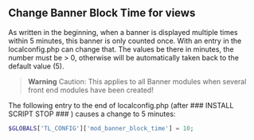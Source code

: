 ## Change Banner Block Time for views

As written in the beginning, when a banner is displayed multiple times within
5 minutes, this banner is only counted once. With an entry in the localconfig.php
can change that. The values be there in minutes, the number must be > 0,
otherwise will be automatically taken back to the default value (5).

> **Warning** Caution: This applies to all Banner modules when several front end modules have been created!

The following entry to the end of localconfig.php
(after ### INSTALL SCRIPT STOP ### ) causes a change to 5 minutes:

```php
$GLOBALS['TL_CONFIG']['mod_banner_block_time'] = 10;
```
